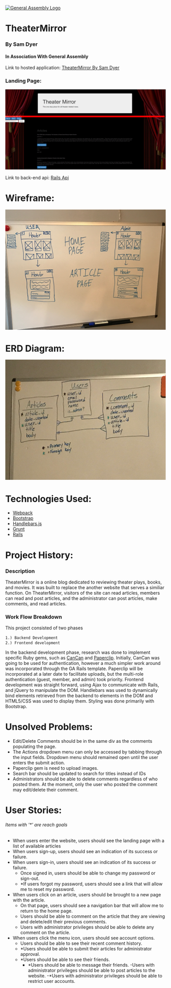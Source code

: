 [![General Assembly Logo](https://camo.githubusercontent.com/1a91b05b8f4d44b5bbfb83abac2b0996d8e26c92/687474703a2f2f692e696d6775722e636f6d2f6b6538555354712e706e67)](https://generalassemb.ly/education/web-development-immersive)

# TheaterMirror
### By Sam Dyer
#### In Association With General Assembly

Link to hosted application:
[TheaterMirror By Sam Dyer](https://slammyde7113.github.io/theater-mirror-front-end/)

### Landing Page:

![alt text](images/TheaterM.png "Picture of Website")

Link to back-end api:
[Rails Api](https://github.com/slammyde7113/theater-mirror-back-end)

# Wireframe:

![alt text](imgs/Capstone-Wireframe.jpeg "Picture of Project ERD")

# ERD Diagram:

![alt text](imgs/Capstone-ERD.jpeg "Picture of Project Wire-Frame")

# Technologies Used:
-   [Webpack](https://webpack.github.io)
-   [Bootstrap](http://getbootstrap.com)
-   [Handlebars.js](http://handlebarsjs.com)
-   [Grunt](https://gruntjs.com/)
-   [Rails](http://rubyonrails.org/)

# Project History:

### Description
TheaterMirror is a online blog dedicated to reviewing theater plays, books, and movies. It was built to replace the another website that serves a similiar function. On TheaterMirror, visitors of the site can read articles, members can read and post articles, and the administrator can post articles, make comments, and read articles.

### Work Flow Breakdown
This project consisted of two phases

    1.) Backend Development
    2.) Frontend development

  In the backend development phase, research was done to implement specific Ruby gems, such as [CanCan](https://rubygems.org/gems/cancan/versions/1.6.10) and [Paperclip](https://rubygems.org/gems/paperclip/versions/4.3.6). Initially, CanCan was going to be used for authentication, however a much simpler work around was incorporated through the GA Rails template. Paperclip will be incorporated at a later date to facilitate uploads, but the multi-role authentication (guest, member, and admin) took priority.
   Frontend development was straight forward, using Ajax to communicate with Rails, and jQuery to manipulate the DOM. Handlebars was used to dynamically bind elements retrieved from the backend to elements in the DOM and HTML5/CSS was used to display them. Styling was done primarily with Bootstrap.

# Unsolved Problems:

- Edit/Delete Comments should be in the same div as the comments populating the page.
- The Actions dropdown menu can only be accessed by tabbing through the input fields. Dropdown
    menu should remained open until the user enters the submit action.
- Paperclip gem is need to upload images.
- Search bar should be updated to search for titles instead of IDs
- Administrators should be able to delete comments regardless of who posted them. At the moment,
    only the user who posted the comment may edit/delete their comment.

# User Stories:
###### Items with '*' are reach goals

- When users enter the website, users should see the landing page with a list of available articles
- When users sign-up, users should see an indication of its success or failure.
- When users sign-in, users should see an indication of its success or failure.
  - Once signed in, users should be able to change my password or sign-out.
  - *If users forgot my password, users should see a link that will allow me to reset my password.
- When users click on an article, users should be brought to a new page with the article.
  - On that page, users should see a navigation bar that will allow me to return to the home page.
  - Users should be able to comment on the article that they are viewing and delete/edit their previous comments.
  - Users with administrator privileges should be able to delete any comment on the article.
- When users click the menu icon, users should see account options.
  - Users should be able to see their recent comment history.
  - *Users should be able to submit their articles for administrator approval.
  - *Users should be able to see their friends.
    - *Users should be able to message their friends.
  -Users with administrator privileges should be able to post articles to the website.
  -*Users with administrator privileges should be able to restrict user accounts.
